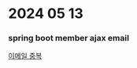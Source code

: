 # 2024 05 13

### spring boot member ajax email
[이메일 중복](/woowon/study_file/Spring_Boot/Member/Email.md)   